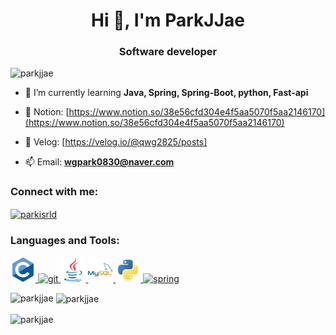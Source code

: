 <h1 align="center">Hi 👋, I'm ParkJJae</h1>
<h3 align="center">Software developer</h3>

<p align="left"> <img src="https://komarev.com/ghpvc/?username=parkjjae&label=Profile%20views&color=0e75b6&style=flat" alt="parkjjae" /> </p>

- 🌱 I’m currently learning **Java, Spring, Spring-Boot, python, Fast-api**

- 📝 Notion: [https://www.notion.so/38e56cfd304e4f5aa5070f5aa2146170](https://www.notion.so/38e56cfd304e4f5aa5070f5aa2146170)
- 📝 Velog: [https://velog.io/@qwg2825/posts] 
- 📫 Email: **wgpark0830@naver.com**

<h3 align="left">Connect with me:</h3>
<p align="left">
<a href="https://instagram.com/parkisrld" target="blank"><img align="center" src="https://raw.githubusercontent.com/rahuldkjain/github-profile-readme-generator/master/src/images/icons/Social/instagram.svg" alt="parkisrld" height="30" width="40" /></a>
</p>

<h3 align="left">Languages and Tools:</h3>
<p align="left"> <a href="https://www.cprogramming.com/" target="_blank" rel="noreferrer"> <img src="https://raw.githubusercontent.com/devicons/devicon/master/icons/c/c-original.svg" alt="c" width="40" height="40"/> </a> <a href="https://git-scm.com/" target="_blank" rel="noreferrer"> <img src="https://www.vectorlogo.zone/logos/git-scm/git-scm-icon.svg" alt="git" width="40" height="40"/> </a> <a href="https://www.java.com" target="_blank" rel="noreferrer"> <img src="https://raw.githubusercontent.com/devicons/devicon/master/icons/java/java-original.svg" alt="java" width="40" height="40"/> </a> <a href="https://www.mysql.com/" target="_blank" rel="noreferrer"> <img src="https://raw.githubusercontent.com/devicons/devicon/master/icons/mysql/mysql-original-wordmark.svg" alt="mysql" width="40" height="40"/> </a> <a href="https://www.python.org" target="_blank" rel="noreferrer"> <img src="https://raw.githubusercontent.com/devicons/devicon/master/icons/python/python-original.svg" alt="python" width="40" height="40"/> </a> <a href="https://spring.io/" target="_blank" rel="noreferrer"> <img src="https://www.vectorlogo.zone/logos/springio/springio-icon.svg" alt="spring" width="40" height="40"/> </a> </p>

<p><img align="left" src="https://github-readme-stats.vercel.app/api/top-langs?username=parkjjae&show_icons=true&locale=en&layout=compact" alt="parkjjae" /></p>

<p>&nbsp;<img align="center" src="https://github-readme-stats.vercel.app/api?username=parkjjae&show_icons=true&locale=en" alt="parkjjae" /></p>

<p><img align="center" src="https://github-readme-streak-stats.herokuapp.com/?user=parkjjae&" alt="parkjjae" /></p>
